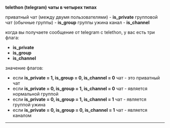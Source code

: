 **telethon (telegram) чаты в четырех типах**

приватный чат (между двумя пользователями) - **is_private**
групповой чат (обычные группы) - **is_group**
группы ужина
канал - **is_channel**

когда вы получаете сообщение от telegram с telethon, у вас есть три флага:

- **is_private**
- **is_group**
- **is_channel**


значение флагов:

- если **is_private = 1, is_group = 0, is_channel = 0** чат - это приватный чат
- если **is_private = 0, is_group = 1, is_channel = 0** чат - является нормальной группой
- если **is_private = 0, is_group = 1, is_channel = 1** чат - является группой ужина
- если **is_private = 0, is_group = 0, is_channel = 1** чат - является каналом

____
